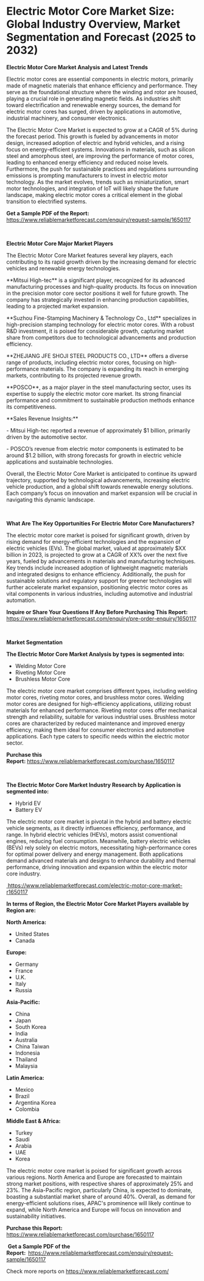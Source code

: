 <p><h1>Electric Motor Core Market Size: Global Industry Overview, Market Segmentation and Forecast (2025 to 2032)</h1></p><p><strong>Electric Motor Core Market Analysis and Latest Trends</strong></p>
<p><p>Electric motor cores are essential components in electric motors, primarily made of magnetic materials that enhance efficiency and performance. They serve as the foundational structure where the winding and rotor are housed, playing a crucial role in generating magnetic fields. As industries shift toward electrification and renewable energy sources, the demand for electric motor cores has surged, driven by applications in automotive, industrial machinery, and consumer electronics.</p><p>The Electric Motor Core Market is expected to grow at a CAGR of 5% during the forecast period. This growth is fueled by advancements in motor design, increased adoption of electric and hybrid vehicles, and a rising focus on energy-efficient systems. Innovations in materials, such as silicon steel and amorphous steel, are improving the performance of motor cores, leading to enhanced energy efficiency and reduced noise levels. Furthermore, the push for sustainable practices and regulations surrounding emissions is prompting manufacturers to invest in electric motor technology. As the market evolves, trends such as miniaturization, smart motor technologies, and integration of IoT will likely shape the future landscape, making electric motor cores a critical element in the global transition to electrified systems.</p></p>
<p><strong>Get a Sample PDF of the Report:&nbsp;</strong> <a href="https://www.reliablemarketforecast.com/enquiry/request-sample/1650117?utm_campaign=3029&utm_medium=2&utm_source=Github&utm_content=ia&utm_term=31032025&utm_id=electric-motor-core">https://www.reliablemarketforecast.com/enquiry/request-sample/1650117</a></p>
<p>&nbsp;</p>
<p><strong>Electric Motor Core Major Market Players</strong></p>
<p><p>The Electric Motor Core Market features several key players, each contributing to its rapid growth driven by the increasing demand for electric vehicles and renewable energy technologies. </p><p>**Mitsui High-tec** is a significant player, recognized for its advanced manufacturing processes and high-quality products. Its focus on innovation in the precision motor core sector positions it well for future growth. The company has strategically invested in enhancing production capabilities, leading to a projected market expansion.</p><p>**Suzhou Fine-Stamping Machinery & Technology Co., Ltd** specializes in high-precision stamping technology for electric motor cores. With a robust R&D investment, it is poised for considerable growth, capturing market share from competitors due to technological advancements and production efficiency.</p><p>**ZHEJIANG JFE SHOJI STEEL PRODUCTS CO., LTD** offers a diverse range of products, including electric motor cores, focusing on high-performance materials. The company is expanding its reach in emerging markets, contributing to its projected revenue growth.</p><p>**POSCO**, as a major player in the steel manufacturing sector, uses its expertise to supply the electric motor core market. Its strong financial performance and commitment to sustainable production methods enhance its competitiveness.</p><p>**Sales Revenue Insights:** </p><p>- Mitsui High-tec reported a revenue of approximately $1 billion, primarily driven by the automotive sector.</p><p>- POSCO’s revenue from electric motor components is estimated to be around $1.2 billion, with strong forecasts for growth in electric vehicle applications and sustainable technologies.</p><p>Overall, the Electric Motor Core Market is anticipated to continue its upward trajectory, supported by technological advancements, increasing electric vehicle production, and a global shift towards renewable energy solutions. Each company’s focus on innovation and market expansion will be crucial in navigating this dynamic landscape.</p></p>
<p>&nbsp;</p>
<p><strong>What Are The Key Opportunities For Electric Motor Core Manufacturers?</strong></p>
<p><p>The electric motor core market is poised for significant growth, driven by rising demand for energy-efficient technologies and the expansion of electric vehicles (EVs). The global market, valued at approximately $XX billion in 2023, is projected to grow at a CAGR of XX% over the next five years, fueled by advancements in materials and manufacturing techniques. Key trends include increased adoption of lightweight magnetic materials and integrated designs to enhance efficiency. Additionally, the push for sustainable solutions and regulatory support for greener technologies will further accelerate market expansion, positioning electric motor cores as vital components in various industries, including automotive and industrial automation.</p></p>
<p><strong>Inquire or Share Your Questions If Any Before Purchasing This Report:</strong> <a href="https://www.reliablemarketforecast.com/enquiry/pre-order-enquiry/1650117?utm_campaign=3029&utm_medium=2&utm_source=Github&utm_content=ia&utm_term=31032025&utm_id=electric-motor-core">https://www.reliablemarketforecast.com/enquiry/pre-order-enquiry/1650117</a></p>
<p>&nbsp;</p>
<p><strong>Market Segmentation</strong></p>
<p><strong>The Electric Motor Core Market Analysis by types is segmented into:</strong></p>
<p><ul><li>Welding Motor Core</li><li>Riveting Motor Core</li><li>Brushless Motor Core</li></ul></p>
<p><p>The electric motor core market comprises different types, including welding motor cores, riveting motor cores, and brushless motor cores. Welding motor cores are designed for high-efficiency applications, utilizing robust materials for enhanced performance. Riveting motor cores offer mechanical strength and reliability, suitable for various industrial uses. Brushless motor cores are characterized by reduced maintenance and improved energy efficiency, making them ideal for consumer electronics and automotive applications. Each type caters to specific needs within the electric motor sector.</p></p>
<p><strong>Purchase this Report:&nbsp;</strong><a href="https://www.reliablemarketforecast.com/purchase/1650117?utm_campaign=3029&utm_medium=2&utm_source=Github&utm_content=ia&utm_term=31032025&utm_id=electric-motor-core">https://www.reliablemarketforecast.com/purchase/1650117</a></p>
<p>&nbsp;</p>
<p><strong>The Electric Motor Core Market Industry Research by Application is segmented into:</strong></p>
<p><ul><li>Hybrid EV</li><li>Battery EV</li></ul></p>
<p><p>The electric motor core market is pivotal in the hybrid and battery electric vehicle segments, as it directly influences efficiency, performance, and range. In hybrid electric vehicles (HEVs), motors assist conventional engines, reducing fuel consumption. Meanwhile, battery electric vehicles (BEVs) rely solely on electric motors, necessitating high-performance cores for optimal power delivery and energy management. Both applications demand advanced materials and designs to enhance durability and thermal performance, driving innovation and expansion within the electric motor core industry.</p></p>
<p><a href="https://www.reliablemarketforecast.com/electric-motor-core-market-r1650117?utm_campaign=3029&utm_medium=2&utm_source=Github&utm_content=ia&utm_term=31032025&utm_id=electric-motor-core">&nbsp;https://www.reliablemarketforecast.com/electric-motor-core-market-r1650117</a></p>
<p><strong>In terms of Region, the Electric Motor Core Market Players available by Region are:</strong></p>
<p>
    <p> <strong> North America: </strong>
        <ul>
            <li>United States</li>
            <li>Canada</li>
        </ul>
        </p> 
    <p> <strong> Europe: </strong>
        <ul>
            <li>Germany</li>
            <li>France</li>
            <li>U.K.</li>
            <li>Italy</li>
            <li>Russia</li>
        </ul>
        </p> 
    <p> <strong> Asia-Pacific: </strong>
        <ul>
            <li>China</li>
            <li>Japan</li>
            <li>South Korea</li>
            <li>India</li>
            <li>Australia</li>
            <li>China Taiwan</li>
            <li>Indonesia</li>
            <li>Thailand</li>
            <li>Malaysia</li>
        </ul>
        </p> 
    <p> <strong> Latin America: </strong>
        <ul>
            <li>Mexico</li>
            <li>Brazil</li>
            <li>Argentina Korea</li>
            <li>Colombia</li>
        </ul>
        </p> 
    <p> <strong> Middle East & Africa: </strong>
        <ul>
            <li>Turkey</li>
            <li>Saudi</li>
            <li>Arabia</li>
            <li>UAE</li>
            <li>Korea</li>
        </ul>
    </p>
    </p>
<p><p>The electric motor core market is poised for significant growth across various regions. North America and Europe are forecasted to maintain strong market positions, with respective shares of approximately 25% and 23%. The Asia-Pacific region, particularly China, is expected to dominate, boasting a substantial market share of around 40%. Overall, as demand for energy-efficient solutions rises, APAC's prominence will likely continue to expand, while North America and Europe will focus on innovation and sustainability initiatives.</p></p>
<p><strong>Purchase this Report: </strong><a href="https://www.reliablemarketforecast.com/purchase/1650117?utm_campaign=3029&utm_medium=2&utm_source=Github&utm_content=ia&utm_term=31032025&utm_id=electric-motor-core">https://www.reliablemarketforecast.com/purchase/1650117</a></p>
<p>&nbsp;<strong>Get a Sample PDF of the Report:&nbsp;&nbsp;</strong><a href="https://www.reliablemarketforecast.com/enquiry/request-sample/1650117?utm_campaign=3029&utm_medium=2&utm_source=Github&utm_content=ia&utm_term=31032025&utm_id=electric-motor-core">https://www.reliablemarketforecast.com/enquiry/request-sample/1650117</a></p>
<p><strong></strong></p>
<p>Check more reports on <a href="https://www.reliablemarketforecast.com/?utm_campaign=3029&utm_medium=2&utm_source=Github&utm_content=ia&utm_term=31032025&utm_id=electric-motor-core">https://www.reliablemarketforecast.com/</a></p>